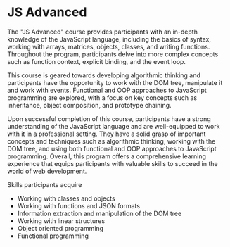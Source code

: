 # JS Advanced

The "JS Advanced" course provides participants with an in-depth knowledge of the JavaScript language, including the basics of syntax, working with arrays, matrices, objects, classes, and writing functions. Throughout the program, participants delve into more complex concepts such as function context, explicit binding, and the event loop.

This course is geared towards developing algorithmic thinking and participants have the opportunity to work with the DOM tree, manipulate it and work with events. Functional and OOP approaches to JavaScript programming are explored, with a focus on key concepts such as inheritance, object composition, and prototype chaining.

Upon successful completion of this course, participants have a strong understanding of the JavaScript language and are well-equipped to work with it in a professional setting. They have a solid grasp of important concepts and techniques such as algorithmic thinking, working with the DOM tree, and using both functional and OOP approaches to JavaScript programming. Overall, this program offers a comprehensive learning experience that equips participants with valuable skills to succeed in the world of web development.

Skills participants acquire
- Working with classes and objects
- Working with functions and JSON formats
- Information extraction and manipulation of the DOM tree
- Working with linear structures
- Object oriented programming
- Functional programming
